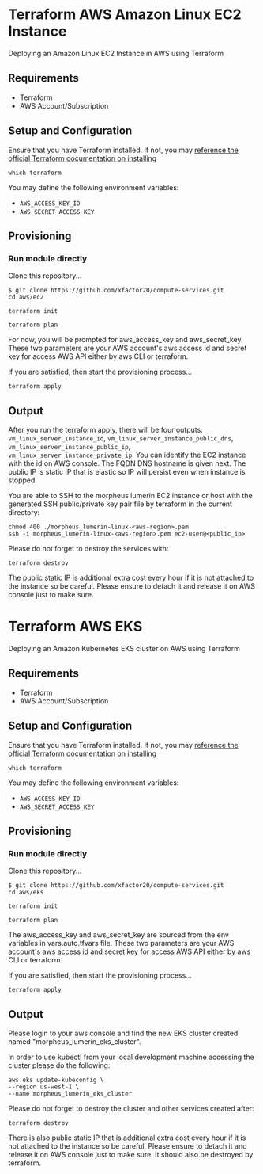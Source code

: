 # Terraform AWS Amazon Linux EC2 Instance

Deploying an Amazon Linux EC2 Instance in AWS using Terraform

## Requirements

- Terraform
- AWS Account/Subscription

## Setup and Configuration

Ensure that you have Terraform installed. If not, you may [reference the official Terraform documentation on installing](https://developer.hashicorp.com/terraform/install)

```
which terraform
```

You may define the following environment variables:

- `AWS_ACCESS_KEY_ID`
- `AWS_SECRET_ACCESS_KEY`

## Provisioning

### Run module directly

Clone this repository...
```
$ git clone https://github.com/xfactor20/compute-services.git
cd aws/ec2
```

```
terraform init
```

```
terraform plan
```

For now, you will be prompted for aws_access_key and aws_secret_key.  These two parameters are your AWS account's aws access id and secret key for access AWS API either by aws CLI or terraform.

If you are satisfied, then start the provisioning process...

```
terraform apply
```

## Output
After you run the terraform apply, there will be four outputs: `vm_linux_server_instance_id`, `vm_linux_server_instance_public_dns`, `vm_linux_server_instance_public_ip`, `vm_linux_server_instance_private_ip`. You can identify the EC2 instance with the id on AWS console.  The FQDN DNS hostname is given next.  The public IP is static IP that is elastic so IP will persist even when instance is stopped.

You are able to SSH to the morpheus lumerin EC2 instance or host with the generated SSH public/private key pair file by terraform in the current directory:

```
chmod 400 ./morpheus_lumerin-linux-<aws-region>.pem
ssh -i morpheus_lumerin-linux-<aws-region>.pem ec2-user@<public_ip>
```

Please do not forget to destroy the services with:

```
terraform destroy
```

The public static IP is additional extra cost  every hour if it is not attached to the instance so be careful.
Please ensure to detach it and release it on AWS console just to make sure.

# Terraform AWS EKS

Deploying an Amazon Kubernetes EKS cluster on AWS using Terraform

## Requirements

- Terraform
- AWS Account/Subscription

## Setup and Configuration

Ensure that you have Terraform installed. If not, you may [reference the official Terraform documentation on installing](https://developer.hashicorp.com/terraform/install)

```
which terraform
```

You may define the following environment variables:

- `AWS_ACCESS_KEY_ID`
- `AWS_SECRET_ACCESS_KEY`

## Provisioning

### Run module directly

Clone this repository...
```
$ git clone https://github.com/xfactor20/compute-services.git
cd aws/eks
```

```
terraform init
```

```
terraform plan
```

The aws_access_key and aws_secret_key are sourced from the env variables in vars.auto.tfvars file.  These two parameters are your AWS account's aws access id and secret key for access AWS API either by aws CLI or terraform.

If you are satisfied, then start the provisioning process...

```
terraform apply
```

## Output
Please login to your aws console and find the new EKS cluster created named "morpheus_lumerin_eks_cluster".

In order to use kubectl from your local development machine accessing the cluster please do the following:
```
aws eks update-kubeconfig \
--region us-west-1 \
--name morpheus_lumerin_eks_cluster
```

Please do not forget to destroy the cluster and other services created after:
```
terraform destroy
```

There is also public static IP that is additional extra cost every hour if it is not attached to the instance so be careful.
Please ensure to detach it and release it on AWS console just to make sure.  It should also be destroyed by terraform.


